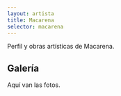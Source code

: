 ```yaml
---
layout: artista
title: Macarena
selector: macarena
---
```


Perfil y obras artísticas de Macarena.

## Galería

Aquí van las fotos.




